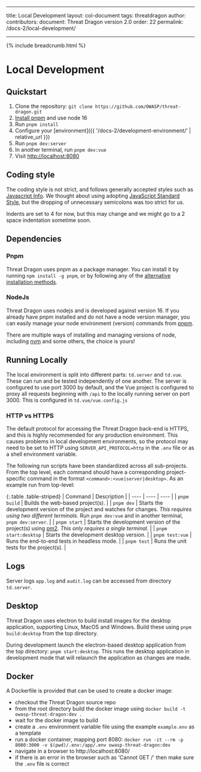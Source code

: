 
---

title: Local Development
layout: col-document
tags: threatdragon
author:
contributors:
document: Threat Dragon version 2.0
order: 22
permalink: /docs-2/local-development/

---

{% include breadcrumb.html %}
# Local Development

## Quickstart
1. Clone the repository: `git clone https://github.com/OWASP/threat-dragon.git`
1. [Install pnpm](https://pnpm.io/installation) and use node 16
1. Run `pnpm install`
1. Configure your [environment]({{ '/docs-2/development-environment/' | relative_url }})
1. Run `pnpm dev:server`
1. In another terminal, run `pnpm dev:vue`
1. Visit [http://localhost:8080](http://localhost:8080/)

## Coding style
The coding style is not strict, and follows generally accepted styles such as
[Javascript Info](https://javascript.info/coding-style).
We thought about using adopting [JavaScript Standard Style](https://github.com/standard/standard),
but the dropping of unnecessary semicolons was too strict for us.

Indents are set to 4 for now, but this may change and we might go to a 2 space indentation sometime soon.

## Dependencies

### Pnpm
Threat Dragon uses pnpm as a package manager.  You can install it by running `npm install -g pnpm`,
or by following any of the [alternative installation methods](https://pnpm.io/installation).

### NodeJs
Threat Dragon uses nodejs and is developed against version 16.
If you already have pnpm installed and do not have a node version manager,
you can easily manage your node environment (version) commands from [pnpm](https://pnpm.io/cli/env).

There are multiple ways of installing and managing versions of node,
including [nvm](https://github.com/nvm-sh/nvm) and some others, the choice is yours!

## Running Locally
The local environment is split into different parts: `td.server` and `td.vue`.
These can run and be tested independently of one another.
The server is configured to use port 3000 by default, and the Vue project is configured to proxy all requests beginning with `/api`
to the locally running server on port 3000.  This is configured in `td.vue/vue.config.js`

### HTTP vs HTTPS
The default protocol for accessing the Threat Dragon back-end is HTTPS, and this is highly recommended for any production environment.
This causes problems in local development environments,
so the protocol may need to be set to HTTP using `SERVER_API_PROTOCOL=http` in the `.env` file
or as a shell environment variable.

The following run scripts have been standardized across all sub-projects.
From the top level, each command should have a corresponding project-specific command
in the format `<command>:<vue|server|desktop>`. As an example run from top-level:

{:.table .table-striped}
| Command | Description |
| ---- | ---- | ---- |
| `pnpm build` | Builds the web-based project(s). |
| `pnpm dev` | Starts the development version of the project and watches for changes. *This requires using two different terminals.* Run `pnpm dev:vue` and in another terminal, `pnpm dev:server`. |
| `pnpm start` | Starts the development version of the project(s) using [pm2](https://github.com/Unitech/pm2). *This only requires a single terminal*. |
| `pnpm start:desktop` | Starts the development desktop version. |
| `pnpm test:vue` | Runs the end-to-end tests in headless mode. |
| `pnpm test` | Runs the unit tests for the project(s). |

## Logs
Server logs `app.log` and  `audit.log` can be accessed from directory `td.server`.

## Desktop
Threat Dragon uses electron to build install images for the desktop application, supporting Linux, MacOS and Windows.
Build these using `pnpm build:desktop` from the top directory.

During development launch the electron-based desktop application from the top directory: `pnpm start:desktop`.
This runs the desktop application in development mode that will relaunch the application as changes are made.

## Docker
A Dockerfile is provided that can be used to create a docker image:
* checkout the Threat Dragon source repo
* from the root directory build the docker image using `docker build -t owasp-threat-dragon:dev .`
* wait for the docker image to build
* create a `.env` environment variable file using the example `example.env` as a template
* run a docker container, mapping port 8080:
`docker run -it --rm -p 8080:3000 -v $(pwd)/.env:/app/.env owasp-threat-dragon:dev`
* navigate in a browser to http://localhost:8080/
* if there is an error in the browser such as 'Cannot GET /' then make sure the `.env` file is correct
